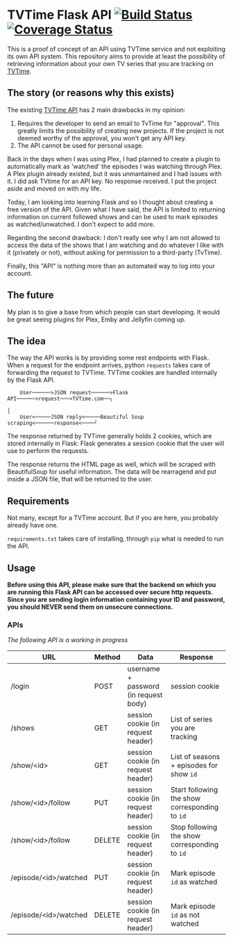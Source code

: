 # TVTime Flask API [![Build Status](https://travis-ci.org/Kwbmm/scraped-tvtime-api.svg?branch=master)](https://travis-ci.org/Kwbmm/scraped-tvtime-api) [![Coverage Status](https://coveralls.io/repos/github/Kwbmm/scraped-tvtime-api/badge.svg)](https://coveralls.io/github/Kwbmm/scraped-tvtime-api)

This is a proof of concept of an API using TVTime service and not exploiting its own API system. This repository aims to provide at least the possibility of retrieving information about your own TV series that you are tracking on [TVTime](https://tvtime.com).

## The story (or reasons why this exists)
The existing [TVTime API](https://api.tvtime.com/doc) has 2 main drawbacks in my opinion:

  1. Requires the developer to send an email to TvTime for "approval". This greatly limits the possibility of creating new projects. If the project is not deemed worthy of the approval, you won't get any API key.
  2. The API cannot be used for personal usage.

Back in the days when I was using Plex, I had planned to create a plugin to automatically mark as 'watched' the episodes I was watching through Plex. A Plex plugin already existed, but it was unmantained and I had issues with it. I did ask TVtime for an API key. No response received. I put the project aside and moved on with my life.

Today, I am looking into learning Flask and so I thought about creating a free version of the API. Given what I have said, the API is limited to returning information on current followed shows and can be used to mark episodes as watched/unwatched. I don't expect to add more.

Regarding the second drawback: I don't really see why I am not allowed to access the data of the shows that I am watching and do whatever I like with it (privately or not), without asking for permission to a third-party (TvTime).

Finally, this "API" is nothing more than an automated way to log into your account.

## The future
My plan is to give a base from which people can start developing. It would be great seeing plugins for Plex, Emby and Jellyfin coming up.

## The idea
The way the API works is by providing some rest endpoints with Flask. When a request for the endpoint arrives, python `requests` takes care of forwarding the request to TVTime. TVTime cookies are handled internally by the Flask API.
```
    User──────>JSON request──────>Flask API──────>request───>TVTime.com──┐
                                                                         │
    User<─────JSON reply<─────Beautiful Soup scraping<──────response<────┘
```

The response returned by TVTime generally holds 2 cookies, which are stored internally in Flask: Flask generates a session cookie that the user will use to perform the requests.

The response returns the HTML page as well, which will be scraped with BeautifulSoup for useful information. The data will be rearragend and put inside a JSON file, that will be returned to the user.

## Requirements
Not many, except for a TVTime account. But if you are here, you probably already have one.

`requirements.txt` takes care of installing, through `pip` what is needed to run the API.

## Usage

**Before using this API, please make sure that the backend on which you are running this Flask API can be accessed over secure http requests. Since you are sending login information containing your ID and password, you should NEVER send them on unsecure connections.**

### APIs
*The following API is a working in progress*

|**URL**|**Method**|**Data**|**Response**|
|---|---|---|---|
|/login   |POST   |username + password (in request body)   |session cookie   |
|/shows   |GET   | session cookie (in request header)   | List of series you are tracking   |
|/show/\<id\>   |GET   |session cookie (in request header)   |List of seasons + episodes for show `id`   |
|/show/\<id\>/follow   |PUT   |session cookie (in request header)   |Start following the show corresponding to `id`   |
|/show/\<id\>/follow   |DELETE   |session cookie (in request header)   |Stop following the show corresponding to `id`   |
|/episode/\<id\>/watched   |PUT   |session cookie (in request header)   |Mark episode `id` as watched   |
|/episode/\<id\>/watched   |DELETE   |session cookie (in request header)   |Mark episode `id` as not watched   |
